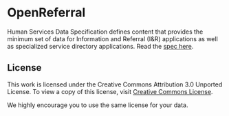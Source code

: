# OpenReferral

Human Services Data Specification defines content that provides the minimum set of data for Information and Referral (I&R) applications as well as specialized service directory applications. Read the [spec here](https://docs.google.com/a/codeforamerica.org/document/d/1gmNS4pBvkX4cI2wtH3Qco3uGF4LLTq1OJ0Pb_CLuxlk/edit).

<!--

## A note on contributing to the specification

The specification is written in extended markdown and rendered by Github. If you are familiar with git, please feel free to fork this repo and send pull requests to update the specification.

If you're not familiar with git, there are number of guides. Here's a [one of them](http://rogerdudler.github.io/git-guide/)



### The specification in other formats

A commentable copy of the document is in [Google Docs](https://docs.google.com/file/d/0B3hyYXEFZTPQb3hKMERqdWNodXM/edit?usp=sharing)

[Word](https://github.com/codeforamerica/hsd_specification/blob/master/HSD_specification.docx), [PDF](https://github.com/codeforamerica/hsd_specification/blob/master/HSD_specification.pdf), and [HTML](https://github.com/codeforamerica/hsd_specification/blob/master/HSD_specification.html) versions of the document are available.



### The specification in other formats
***Note: the following requires that nodejs is installed, follow the [node installation instructions](https://github.com/joyent/node/wiki/Installing-Node.js-via-package-manager) for your system if needed.***

To generate a PDF file of the current specification, perform the following from the terminal:

 1. Clone the project with `git clone http://github.com/codeforamerica/OpenReferral.git ~/OpenReferral`
 2. Move into the directory with `cd ~/OpenReferral`
 3. Install node modules with `npm install`
 4. Generate a PDF with `grunt pdf`

The PDF will appear in `~/OpenReferral/pdf/openreferral-[commit ID].pdf`

-->

## License

This work is licensed under the Creative Commons Attribution 3.0 Unported License. To view a copy of this license, visit [Creative Commons License](http://creativecommons.org/licenses/by/3.0/).

We highly encourage you to use the same license for your data.






